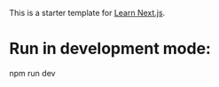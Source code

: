 This is a starter template for [Learn Next.js](https://nextjs.org/learn).

# Run in development mode:

npm run dev

